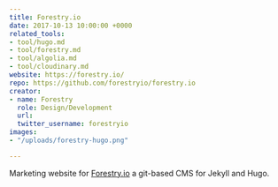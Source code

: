 ```yaml
---
title: Forestry.io
date: 2017-10-13 10:00:00 +0000
related_tools:
- tool/hugo.md
- tool/forestry.md
- tool/algolia.md
- tool/cloudinary.md
website: https://forestry.io/
repo: https://github.com/forestryio/forestry.io
creator:
- name: Forestry
  role: Design/Development
  url: 
  twitter_username: forestryio
images:
- "/uploads/forestry-hugo.png"

---
```

Marketing website for [Forestry.io](https://forestry.io/) a git-based CMS for Jekyll and Hugo.
